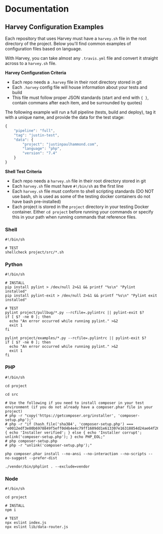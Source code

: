 # Documentation

## Harvey Configuration Examples

Each repository that uses Harvey must have a `harvey.sh` file in the root directory of the project. Below you'll find common examples of configuration files based on language.

With Harvey, you can take almost any `.travis.yml` file and convert it straight across to a `harvey.sh` file.

**Harvey Configuration Criteria**
- Each repo needs a `.harvey` file in their root directory stored in git
- Each `.harvey` config file will house information about your tests and build
- This file must follow proper JSON standards (start and end with `{ }`, contain commans after each item, and be surrounded by quotes)

The following example will run a full pipeline (tests, build and deploy), tag it with a unique name, and provide the data for the test stage:

```javascript
{
    "pipeline": "full",
    "tag": "justin-test",
    "data": {
        "project": "justinpaulhammond.com",
        "language": "php",
        "version": "7.4"
    }
}
```

**Shell Test Criteria**
- Each repo needs a `harvey.sh` file in their root directory stored in git
- Each `harvey.sh` file must have `#!/bin/sh` as the first line
- Each `harvey.sh` file must conform to shell scripting standards (DO NOT use bash, sh is used as some of the testing docker containers do not have bash pre-installed)
- Each project is stored in the `project` directory in your testing Docker container. Either `cd project` before running your commands or specify this in your path when running commands that reference files.

### Shell

```shell
#!/bin/sh

# TEST
shellcheck project/src/*.sh
```

### Python

```shell
#!/bin/sh

# INSTALL
pip install pylint > /dev/null 2>&1 && printf "%s\n" "Pylint installed"
pip install pylint-exit > /dev/null 2>&1 && printf "%s\n" "Pylint exit installed"

# TEST
pylint project/pullbug/*.py --rcfile=.pylintrc || pylint-exit $?
if [ $? -ne 0 ]; then
  echo "An error occurred while running pylint." >&2
  exit 1
fi

pylint project/examples/*.py --rcfile=.pylintrc || pylint-exit $?
if [ $? -ne 0 ]; then
  echo "An error occurred while running pylint." >&2
  exit 1
fi
```

### PHP

```shell
#!/bin/sh

cd project

cd src

# Use the following if you need to install composer in your test environment (if you do not already have a composer.phar file in your project)
# php -r "copy('https://getcomposer.org/installer', 'composer-setup.php');"
# php -r "if (hash_file('sha384', 'composer-setup.php') === 'e0012edf3e80b6978849f5eff0d4b4e4c79ff1609dd1e613307e16318854d24ae64f26d17af3ef0bf7cfb710ca74755a') { echo 'Installer verified'; } else { echo 'Installer corrupt'; unlink('composer-setup.php'); } echo PHP_EOL;"
# php composer-setup.php
# php -r "unlink('composer-setup.php');"

php composer.phar install --no-ansi --no-interaction --no-scripts --no-suggest --prefer-dist

./vendor/bin/phplint . --exclude=vendor
```

### Node

```shell
#!/bin/sh

cd project

# INSTALL
npm i

# TEST
npx eslint index.js
npx eslint lib/data-router.js
```
